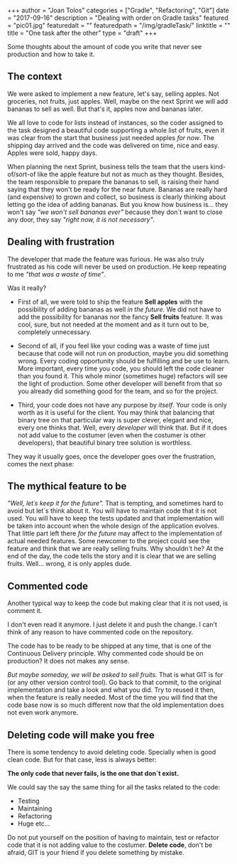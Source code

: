 +++
author = "Joan Tolos"
categories = ["Gradle", "Refactoring", "Git"]
date = "2017-09-16"
description = "Dealing with order on Gradle tasks"
featured = "pic01.jpg"
featuredalt = ""
featuredpath = "/img/gradleTask/"
linktitle = ""
title = "One task after the other"
type = "draft"
+++

Some thoughts about the amount of code you write that never see production and how to take it.

## The context

We were asked to implement a new feature, let's say, selling apples. Not groceries, not fruits, just apples. Well, maybe on the next Sprint we will add bananas to sell as well. But that's it, apples now and bananas later.

We all love to code for lists instead of instances, so the coder assigned to the task designed a beautiful code supporting a whole list of fruits, even it was clear from the start that business just needed apples _for now_. The shipping day arrived and the code was delivered on time, nice and easy. Apples were sold, happy days.

When planning the next Sprint, business tells the team that the users kind-of/sort-of like the apple feature but not as much as they thought. Besides, the team responsible to prepare the bananas to sell, is raising their hand saying that they won't be ready for the near future. Bananas are really hard (and expensive) to grown and collect, so business is clearly thinking about letting go the idea of adding bananas. But you know how business is... they won't say _"we won't sell bananas ever"_ because they don´t want to close any door, they say _"right now, it is not necessary"_.

## Dealing with frustration

The developer that made the feature was furious. He was also truly frustrated as his code will never be used on production. He keep repeating to me _"that was a waste of time"_.

Was it really?

 * First of all, we were told to ship the feature **Sell apples** with the possibility of adding bananas as well _in the future_. We did not have to add the possibility for bananas nor the fancy **Sell fruits** feature. It was cool, sure, but not needed at the moment and as it turn out to be, completely unnecessary.

* Second of all, if you feel like your coding was a waste of time just because that code will not run on production, maybe you did something wrong. Every coding opportunity should be fulfilling and be use to learn. More important, every time you code, you should left the code cleaner than you found it. This whole minor (sometimes huge) refactors will see the light of production. Some other developer will benefit from that so you already did something good for the team, and so for the project.

* Third, your code does not have any purpose by _itself_. Your code is only worth as it is useful for the client. You may think that balancing that binary tree on that particular way is super clever, elegant and nice, every one thinks that. Well, every _developer_ will think that.
But if it does not add value to the costumer (even when the costumer is other developers), that beautiful binary tree solution is worthless.

They way it usually goes, once the developer goes over the frustration, comes the next phase:

## The mythical feature to be

_"Well, let´s keep it for the future"._ That is tempting, and sometimes hard to avoid but let´s think about it. You will have to maintain code that it is not used. You will have to keep the tests updated and that implementation will be taken into account when the whole design of the application evolves. That little part left there _for the future_ may affect to the implementation of actual needed features. Some newcomer to the project could see the feature and think that we are really selling fruits. Why shouldn't he? At the end of the day, the code tells the story and it is clear that we are selling fruits. Well... wrong, it is only apples dude.

## Commented code

Another typical way to keep the code but making clear that it is not used, is comment it.

I don't even read it anymore. I just delete it and push the change. I can't think of any reason to have commented code on the repository.

The code has to be ready to be shipped at any time, that is one of the Continuous Delivery principle. Why commented code should be on production? It does not makes any sense.

_But maybe someday, we will be asked to sell fruits._ That is what GIT is for (or any other version control tool). Go back to that commit, to the original implementation and take a look and what you did. Try to reused it then, when the feature is really needed. Most of the time you will find that the code base now is so much different now that the old implementation does not even work anymore.

## Deleting code will make you free

There is some tendency to avoid deleting code. Specially when is good clean code. But for that case, less is always better:

**The only code that never fails, is the one that don´t exist.**

We could say the say the same thing for all the tasks related to the code:

* Testing
* Maintaining
* Refactoring
* Huge etc...

Do not put yourself on the position of having to maintain, test or refactor code that it is not adding value to the costumer. **Delete code**, don't be afraid, GIT is your friend if you delete something by mistake.

